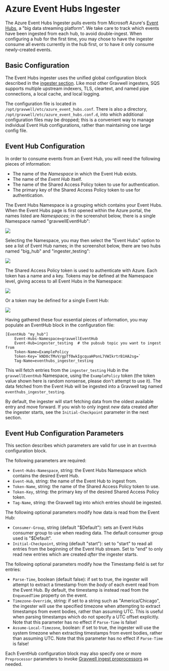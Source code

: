 # Azure Event Hubs Ingester

The Azure Event Hubs Ingester pulls events from Microsoft Azure's [Event Hubs](https://docs.microsoft.com/en-us/azure/event-hubs/event-hubs-about), a "big data streaming platform". We take care to track which events have been ingested from each hub, to avoid double-ingest. When configuring a hub for the first time, you may chose to have the ingester consume all events currently in the hub first, or to have it only consume newly-created events.

## Basic Configuration

The Event Hubs ingester uses the unified global configuration block described in the [ingester section](ingesters_global_configuration_parameters).  Like most other Gravwell ingesters, SQS supports multiple upstream indexers, TLS, cleartext, and named pipe connections, a local cache, and local logging.

The configuration file is located in `/opt/gravwell/etc/azure_event_hubs.conf`. There is also a directory, `/opt/gravwell/etc/azure_event_hubs.conf.d`, into which additional configuration files may be dropped; this is a convenient way to manage individual Event Hub configurations, rather than maintaining one large config file.

## Event Hub Configuration

In order to consume events from an Event Hub, you will need the following pieces of information:

* The name of the *Namespace* in which the Event Hub exists.
* The name of the *Event Hub* itself.
* The name of the Shared Access Policy token to use for authentication.
* The primary key of the Shared Access Policy token to use for authentication.

The Event Hubs Namespace is a grouping which contains your Event Hubs. When the Event Hubs page is first opened within the Azure portal, the names listed are *Namespaces*; in the screenshot below, there is a single Namespace named "gravwellEventHub":

![](eventhub-namespaces.png)

Selecting the Namespace, you may then select the "Event Hubs" option to see a list of Event Hub names; in the screenshot below, there are two hubs named "big_hub" and "ingester_testing":

![](eventhub-hubs.png)

The Shared Access Policy token is used to authenticate with Azure. Each token has a name and a key. Tokens may be defined at the Namespace level, giving access to all Event Hubs in the Namespace:

![](eventhub-namespaces-tokens.png)

Or a token may be defined for a single Event Hub:

![](eventhub-hub-tokens.png)

Having gathered these four essential pieces of information, you may populate an EventHub block in the configuration file:

```
[EventHub "my_hub"]
	Event-Hubs-Namespace=gravwellEventHub
	Event-Hub=ingester_testing	# the pubsub topic you want to ingest from
	Token-Name=ExamplePolicy
	Token-Key=`kND0cTMvV/gpTf0wkIgcquaHPonL7VWIkrtrB1HA2sg=`
	Tag-Name=eventhubs_ingester_testing
```

This will fetch entries from the `ingester_testing` Hub in the `gravwellEventHub` Namespace, using the `ExamplePolicy` token (the token value shown here is random nonsense, please don't attempt to use it). The data fetched from the Event Hub will be ingested into a Gravwell tag named `eventhubs_ingester_testing`.

By default, the ingester will start fetching data from the oldest available entry and move forward. If you wish to only ingest *new* data created after the ingester starts, see the `Initial-Checkpoint` parameter in the next section.

## Event Hub Configuration Parameters

This section describes which parameters are valid for use in an `EventHub` configuration block.

The following parameters are required:

* `Event-Hubs-Namespace`, string: the Event Hubs Namespace which contains the desired Event Hub.
* `Event-Hub`, string: the name of the Event Hub to ingest from.
* `Token-Name`, string: the name of the Shared Access Policy token to use.
* `Token-Key`, string: the primary key of the desired Shared Access Policy token.
* `Tag-Name`, string: the Gravwell tag into which entries should be ingested.

The following optional parameters modify how data is read from the Event Hub:

* `Consumer-Group`, string (default "$Default"): sets an Event Hubs consumer group to use when reading data. The default consumer group used is "$Default".
* `Initial-Checkpoint`, string (default "start"): set to "start" to read all entries from the beginning of the Event Hub stream. Set to "end" to only read new entries which are created *after* the ingester starts.

The following optional parameters modify how the Timestamp field is set for entries:

* `Parse-Time`, boolean (default false): if set to true, the ingester will attempt to extract a timestamp from the *body* of each event read from the Event Hub. By default, the timestamp is instead read from the `EnqueuedTime` property on the event.
* `Timezone-Override`, string: if set to a string such as "America/Chicago", the ingester will use the specified timezone when attempting to extract timestamps from event bodies, rather than assuming UTC. This is useful when parsing timestamps which do not specify a UTC offset explicitly. Note that this parameter has no effect if `Parse-Time` is false!
* `Assume-Local-Timezone`, boolean: if set to true, the ingester will use the system timezone when extracting timestamps from event bodies, rather than assuming UTC. Note that this parameter has no effect if `Parse-Time` is false!

Each EventHub configuration block may also specify one or more `Preprocessor` parameters to invoke [Gravwell ingest proprocessors](/ingesters/preprocessors/preprocessors) as needed.